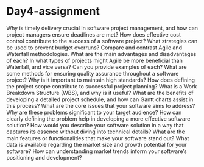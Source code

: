 # Day4-assignment
Why is timely delivery crucial in software project management, and how can project managers ensure deadlines are met?
How does effective cost control contribute to the success of a software project? What strategies can be used to prevent budget overruns?
Compare and contrast Agile and Waterfall methodologies. What are the main advantages and disadvantages of each?
In what types of projects might Agile be more beneficial than Waterfall, and vice versa? Can you provide examples of each?
What are some methods for ensuring quality assurance throughout a software project? Why is it important to maintain high standards?
How does defining the project scope contribute to successful project planning? What is a Work Breakdown Structure (WBS), and why is it useful?
What are the benefits of developing a detailed project schedule, and how can Gantt charts assist in this process?
What are the core issues that your software aims to address? Why are these problems significant to your target audience?
How can clearly defining the problem help in developing a more effective software solution?
How would you describe your software solution in a way that captures its essence without diving into technical details?
What are the main features or functionalities that make your software stand out?
What data is available regarding the market size and growth potential for your software?
How can understanding market trends inform your software’s positioning and development?

